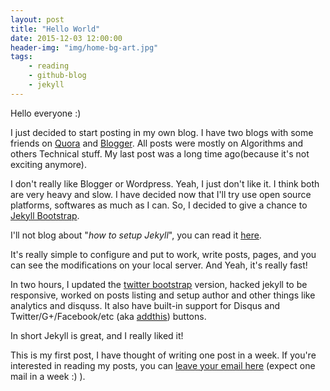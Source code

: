 ```yaml
---
layout: post 
title: "Hello World"
date: 2015-12-03 12:00:00
header-img: "img/home-bg-art.jpg"
tags:
    - reading
    - github-blog
    - jekyll
---
```



Hello everyone :)

I just decided to start posting in my own blog. I have two blogs with some friends on [Quora](https://prmgevryday.quora.com/) and [Blogger](http://topblogcoder.blogspot.in/). All posts were mostly on Algorithms and others Technical stuff. My last post was a long time ago(because it's not exciting anymore).

I don't really like Blogger or Wordpress. Yeah, I just don't like it. I think both are very heavy and slow. I have decided now that I'll try use open source platforms, softwares as much as I can. So, I decided to give a chance to [Jekyll Bootstrap](http://jekyllbootstrap.com/).

I'll not blog about "*how to setup Jekyll*", you can read it [here](http://jekyllbootstrap.com).

It's really simple to configure and put to work, write posts, pages, and you can see the modifications on your local server. And Yeah, it's really fast!

In two hours, I updated the [twitter bootstrap](http://getbootstrap.com/) version, hacked jekyll to be responsive, worked on posts listing and setup author and other things like analytics and disquss. It also have built-in support for Disqus and Twitter/G+/Facebook/etc (aka [addthis](http://www.addthis.com/)) buttons. 


In short Jekyll is great, and I really liked it!


This is my first post, I have thought of writing one post in a week. If you're interested in reading my posts, you can [leave your email here](http://eepurl.com/bIgxHz) (expect one mail in a week :) ).





